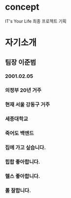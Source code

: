 # concept
IT's Your Life 최종 프로젝트 기획


# 자기소개

## 팀장 이준범
### 2001.02.05
### 의정부 20년 거주
### 현재 서울 강동구 거주
### 세종대학교
### 죽어도 백엔드
### 집에 가고 싶습니다.
### 힙합 좋아합니다.
### 헬스 좋아합니다.
### 롤 잘합니다.

